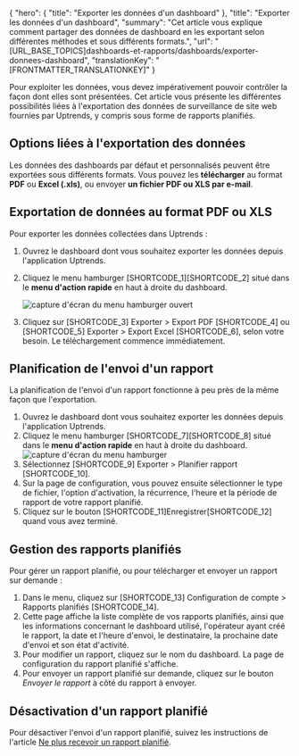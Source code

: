 {
  "hero": {
    "title": "Exporter les données d'un dashboard"
  },
  "title": "Exporter les données d'un dashboard",
  "summary": "Cet article vous explique comment partager des données de dashboard en les exportant selon différentes méthodes et sous différents formats.",
  "url": "[URL_BASE_TOPICS]dashboards-et-rapports/dashboards/exporter-donnees-dashboard",
  "translationKey": "[FRONTMATTER_TRANSLATIONKEY]"
}

Pour exploiter les données, vous devez impérativement pouvoir contrôler la façon dont elles sont présentées. Cet article vous présente les différentes possibilités liées à l'exportation des données de surveillance de site web fournies par Uptrends, y compris sous forme de rapports planifiés.

## Options liées à l'exportation des données

Les données des dashboards par défaut et personnalisés peuvent être exportées sous différents formats. Vous pouvez les **télécharger** au format **PDF** ou **Excel (.xls)**, ou envoyer **un fichier PDF ou XLS par e-mail**.

## Exportation de données au format PDF ou XLS

Pour exporter les données collectées dans Uptrends :

1. Ouvrez le dashboard dont vous souhaitez exporter les données depuis l'application Uptrends.
2. Cliquez le menu hamburger [SHORTCODE_1][SHORTCODE_2] situé dans le **menu d'action rapide** en haut à droite du dashboard.

   ![capture d'écran du menu hamburger ouvert]([LINK_URL_1])

3. Cliquez sur [SHORTCODE_3] Exporter > Export PDF [SHORTCODE_4] ou [SHORTCODE_5] Exporter > Export Excel [SHORTCODE_6], selon votre besoin. Le téléchargement commence immédiatement.

## Planification de l'envoi d'un rapport

La planification de l'envoi d'un rapport fonctionne à peu près de la même façon que l'exportation.

1. Ouvrez le dashboard dont vous souhaitez exporter les données depuis l'application Uptrends.
2. Cliquez le menu hamburger [SHORTCODE_7][SHORTCODE_8] situé dans le **menu d'action rapide** en haut à droite du dashboard.
   ![capture d'écran du menu hamburger]([LINK_URL_2])
3. Sélectionnez [SHORTCODE_9] Exporter > Planifier rapport [SHORTCODE_10].
4. Sur la page de configuration, vous pouvez ensuite sélectionner le type de fichier, l'option d'activation, la récurrence, l'heure et la période de rapport de votre rapport planifié.
5. Cliquez sur le bouton [SHORTCODE_11]Enregistrer[SHORTCODE_12] quand vous avez terminé.

## Gestion des rapports planifiés

Pour gérer un rapport planifié, ou pour télécharger et envoyer un rapport sur demande :

1. Dans le menu, cliquez sur [SHORTCODE_13] Configuration de compte > Rapports planifiés [SHORTCODE_14].
2. Cette page affiche la liste complète de vos rapports planifiés, ainsi que les informations concernant le dashboard utilisé, l'opérateur ayant créé le rapport, la date et l'heure d'envoi, le destinataire, la prochaine date d'envoi et son état d'activité.
3. Pour modifier un rapport, cliquez sur le nom du dashboard. La page de configuration du rapport planifié s'affiche.
4. Pour envoyer un rapport planifié sur demande, cliquez sur le bouton *Envoyer le rapport* à côté du rapport à envoyer.

## Désactivation d'un rapport planifié

Pour désactiver l'envoi d'un rapport planifié, suivez les instructions de l'article [Ne plus recevoir un rapport planifié]([LINK_URL_3]).
